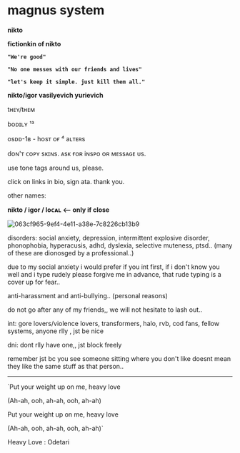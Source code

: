 # magnus system
**nikto**

**fictionkin of nikto**

**`"We're good"`**

**`"No one messes with our friends and lives"`**

**`"let's keep it simple. just kill them all."`**

**nikto/igor vasilyevich yurievich**

tʜᴇʏ/tʜᴇᴍ

bᴏᴅɪʟʏ ¹³

osᴅᴅ-1ʙ - hᴏsᴛ ᴏғ ⁴ aʟᴛᴇʀs

dᴏɴ'ᴛ ᴄᴏᴘʏ sᴋɪɴs. ᴀsᴋ ғᴏʀ iɴsᴘᴏ ᴏʀ ᴍᴇssᴀɢᴇ ᴜs.

use tone tags around us, please.

click on links in bio, sign ata. thank you.

other names:

**nikto / igor / loᴄᴀʟ <-- only if close**






![063cf965-9ef4-4e11-a38e-7c8226cb13b9](https://github.com/user-attachments/assets/fad4f9fd-4f4a-4bf3-af1b-6a192bd3aa4b)




disorders: social anxiety, depression, intermittent explosive disorder, phonophobia, hyperacusis, adhd, dyslexia, selective muteness, ptsd.. (many of these are dionosged by a professional..)

due to my social anxiety i would prefer if you int first, if i don't know you well and i type rudely please forgive me in advance, that rude typing is a cover up for fear..

anti-harassment and anti-bullying.. (personal reasons)


do not go after any of my friends,, we will not hesitate to lash out..


int: gore lovers/violence lovers, transformers, halo, rvb, cod fans, fellow systems, anyone rlly , jst be nice

dni: dont rlly have one,, jst block freely


remember jst bc you see someone sitting where you don't like doesnt mean they like the same stuff as that person..

-------------------------------------------------------------------------------------------------------------------
`Put your weight up on me, heavy love

(Ah-ah, ooh, ah-ah, ooh, ah-ah)

Put your weight up on me, heavy love

(Ah-ah, ooh, ah-ah, ooh, ah-ah)`

Heavy Love : Odetari 
